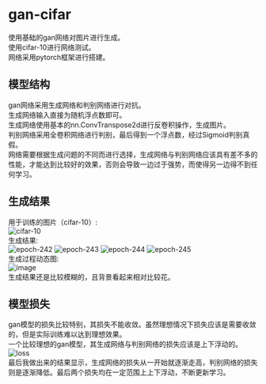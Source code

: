 # gan-cifar
使用基础的gan网络对图片进行生成。</br>
使用cifar-10进行网络测试。</br>
网络采用pytorch框架进行搭建。
## 模型结构
gan网络采用生成网络和判别网络进行对抗。</br>
生成网络输入直接为随机浮点数即可。</br>
生成网络使用基本的nn.ConvTranspose2d进行反卷积操作，生成图片。</br>
判别网络采用全卷积网络进行判别，最后得到一个浮点数，经过Sigmoid判别真假。</br>
网络需要根据生成问题的不同而进行选择，生成网络与判别网络应该具有差不多的性能，才能达到比较好的效果，否则会导致一边过于强势，而使得另一边得不到任何学习。
## 生成结果
用于训练的图片（cifar-10）:</br>
![cifar-10](https://user-images.githubusercontent.com/77096562/173227813-a84ea9f3-1cc7-4153-9a96-1b3d58e5f3c0.png)</br>
生成结果:</br>
![epoch-242](https://user-images.githubusercontent.com/77096562/173230173-d5e47364-837b-4cba-a089-32eea5297477.png)
![epoch-243](https://user-images.githubusercontent.com/77096562/173227854-075265a9-fcdd-4106-b762-a6659e498f16.png)
![epoch-244](https://user-images.githubusercontent.com/77096562/173227857-d5d884a9-a55e-4c1f-8ef3-99b1b2aaf84c.png)
![epoch-245](https://user-images.githubusercontent.com/77096562/173227859-fdc26000-5f6f-45da-af2a-4fefa4c0df56.png)</br>
生成过程动态图:</br>
![image](https://github.com/cx990203/gan-cifar/blob/main/gan-cifar10.gif)</br>
生成结果还是比较模糊的，且背景看起来相对比较花。
## 模型损失
gan模型的损失比较特别，其损失不能收敛。虽然理想情况下损失应该是需要收敛的，但是实际训练难以达到理想效果。</br>
一个比较理想的gan模型，其生成网络与判别网络的损失应该是上下浮动的。</br>
![loss](https://user-images.githubusercontent.com/77096562/173227772-ef7ce2f4-b9e9-4f9c-b74a-4e25060a15d0.png)</br>
最后我做出来的结果显示，生成网络的损失从一开始就逐渐走高，判别网络的损失则是逐渐降低。最后两个损失均在一定范围上上下浮动，不断更新学习。</br>
